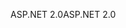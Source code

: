 <span data-ttu-id="df643-101">ASP.NET 2.0</span><span class="sxs-lookup"><span data-stu-id="df643-101">ASP.NET 2.0</span></span>